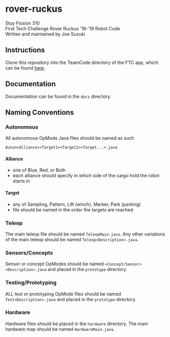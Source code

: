 # rover-ruckus
Stuy Fission 310<br>
First Tech Challenge Rover Ruckus '18-'19 Robot Code<br>
Written and maintained by Joe Suzuki<br>

## Instructions
Clone this repository into the TeamCode directory of the FTC app, which can be found [here](https://github.com/ftctechnh/ftc_app).

## Documentation
Documentation can be found in the `docs` directory.

## Naming Conventions

### Autonomous
All autonomous OpMode Java files should be named as such
```
Auton<Alliance><Target1><Target2><Target...>.java
```

#### Alliance 
- one of Blue, Red, or Both
- each alliance should specify in which side of the cargo hold the robot starts in

#### Target
- any of Sampling, Pattern, Lift (winch), Marker, Park (parking)
- file should be named in the order the targets are reached

### Teleop
The main teleop file should be named `TeleopMain.java`. Any other variations of the main teleop should be named `Teleop<Description>.java`.

### Sensors/Concepts
Sensor or concept OpModes should be named `<Concept/Sensor><Description>.java` and placed in the `prototype` directory.

### Testing/Prototyping
ALL test or prototyping OpMode files should be named `Test<Description>.java` and placed in the `prototype` directory.

### Hardware
Hardware files should be placed in the `hardware` directory. The main hardware map should be named `HardwareMain.java`.
